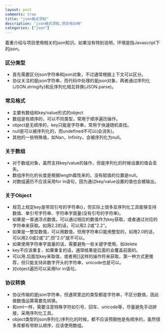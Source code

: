```yaml
---
layout: post
comments: true
title: "json格式须知"
description: "json格式须知,项目培训用"
categories: ["json"]
---
```


着重介绍与项目使用相关的json知识。如果没有特别说明，环境是指Javascript下的json。

### 区分类型

* 首先需要区分json字符串和json对象，不过通常根据上下文可以区分。
* 协议关注的是json字符串，而代码中处理的是json对象，两者通过序列化(JSON.stringify)和反序列化相互转换(JSON.parse)。

### 常见格式

* 主要有数组和key/value形式的object
* 数组是有顺序的，可以不同类型，常用于顺序遍历操作。
* object是无顺序的，key只能是字符串，常用于快速随机查找。
* null是可以被序列化的，而undefined不可以(会消失)。
* 其他的一些特殊值，如Nan，Infinity，会被序列化为null。

### 关于数组

* 对于数组对象，虽然支持key/value的操作，但是序列化的时候设置的值会丢失。
* 数组序列化的长度是根据length属性来的，没有赋值的位置是null。
* 对数组遍历不应该采用for in语句，因为通过key/value设置的值也会被输出。

### 关于Object

* 规范上规定key是带双引号的字符串()，但实际上很多反序列化工具能够支持数值、单引号字符串、字符串字面量(没有引号的字符串)。
* 如果是一普通浮点数值，可以通过相应的数值作为key获取，或者通过对应的字符串来获取。如用2.2的话，可以用2.2或"2.2"。
* 如果是一整型数值，可以用数值，但用字符串只能用整型的，如用2.0的话，可以用2.0或2或"2",但"2.0"就不可以。
* 如果使用字符串字面量的话，需要避免一些关键字使用。如delete
* key不应该重复，如果重复的话，通常结果是后面的会覆盖前面的。
* 可以用.后面加key来取值，或者用[]这样的操作符来获取，第一种方式更推荐，但只能支持非数字开头的字符串，unicode也是可以。
* 对object遍历可以采用for in语句。

### 协议转换

* 协议传输的是json字符串，但通常里边的类型都是字符串，不区分数值，因此做数值运算需要先转换。
* 和xml一样，需要注意特殊字符如引号、回车、unicode等，尽量避免手动拼接，采用序列化工具。
* object类型的json序列化/序列化的时候，都不应该预期他是有顺序的，虽然很多库都有带默认顺序，应该使用数组。